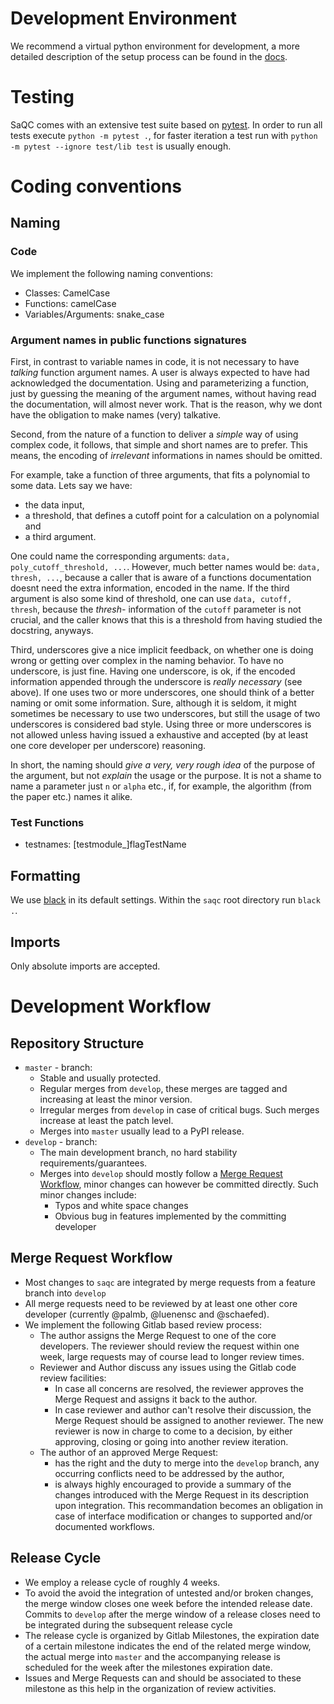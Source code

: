 <!--
SPDX-FileCopyrightText: 2021 Helmholtz-Zentrum für Umweltforschung GmbH - UFZ

SPDX-License-Identifier: GPL-3.0-or-later
-->

# Development Environment
We recommend a virtual python environment for development, a more detailed description of the setup process can be found in the [docs](https://rdm-software.pages.ufz.de/saqc/gettingstarted/InstallationGuide.html#set-up-a-virtual-environment).

# Testing
SaQC comes with an extensive test suite based on [pytest](https://docs.pytest.org/en/latest/).
In order to run all tests execute `python -m pytest .`, for faster iteration a test run with 
`python -m pytest --ignore test/lib test` is usually enough.

# Coding conventions

## Naming

### Code
We implement the following naming conventions:
- Classes: CamelCase
- Functions: camelCase
- Variables/Arguments: snake_case

### Argument names in public functions signatures

First, in contrast to variable names in code, it is not necessary to have *talking* function argument names. 
A user is always expected to have had acknowledged the documentation. Using and parameterizing a function,
just by guessing the meaning of the argument names, without having read the documentation, 
will almost never work. That is the reason, why we dont have the obligation to make names (very) 
talkative.

Second, from the nature of a function to deliver a *simple* way of using complex code, it follows, that simple and short names are to prefer. This means, the encoding of *irrelevant* informations in names should be omitted. 

For example, take a function of three arguments, that fits a polynomial to some data.
Lets say we have:
 - the data input, 
 - a threshold, that defines a cutoff point for a calculation on a polynomial and
 - a third argument. 

One could name the corresponding arguments: `data, poly_cutoff_threshold, ...`. However, much better names would 
be: `data, thresh, ...`, because a caller that is aware of a functions documentation doesnt need the extra information, 
encoded in the name. 
If the third argument is also some kind of threshold, 
one can use `data, cutoff, thresh`, because the *thresh-* information of the `cutoff` 
parameter is not crucial, and the caller knows that this is a threshold from having studied the docstring, anyways.

Third, underscores give a nice implicit feedback, on whether one is doing wrong or getting over complex in the naming behavior. 
To have no underscore, is just fine. Having one underscore, is ok, if the encoded information appended through the underscore is *really necessary* (see above). 
If one uses two or more underscores, one should think of a better naming or omit some information. 
Sure, although it is seldom, it might sometimes be necessary to use two underscores, but still the usage of two underscores is considered bad style.
Using three or more underscores is not allowed unless having issued a exhaustive and accepted (by at least one core developer per underscore) reasoning.


In short, the naming should *give a very, very rough idea* of the purpose of the argument, 
but not *explain* the usage or the purpose. 
It is not a shame to name a parameter just `n` or `alpha` etc., if, for example, the algorithm 
(from the paper etc.) names it alike. 


### Test Functions
- testnames: [testmodule_]flagTestName
 
## Formatting
We use [black](https://black.readthedocs.io/en/stable/) in its default settings.
Within the `saqc` root directory run `black .`.

## Imports
Only absolute imports are accepted.


# Development Workflow
## Repository Structure

- `master` - branch:
  + Stable and usually protected.
  + Regular merges from `develop`, these merges are tagged and increasing at least the minor version.
  + Irregular merges from `develop` in case of critical bugs. Such merges increase at least the patch level.
  + Merges into `master` usually lead to a PyPI release.
- `develop` - branch:
  + The main development branch, no hard stability requirements/guarantees.
  + Merges into `develop` should mostly follow a [Merge Request Workflow](#merge-request-workflow), minor changes can however be committed directly. Such minor changes include:
    * Typos and white space changes
    * Obvious bug in features implemented by the committing developer
    
    
## Merge Request Workflow
- Most changes to `saqc` are integrated by merge requests from a feature branch into `develop`
- All merge requests need to be reviewed by at least one other core developer (currently @palmb, @luenensc and @schaefed).
- We implement the following Gitlab based review process:
  + The author assigns the Merge Request to one of the core developers. The reviewer should review the request within one week,
    large requests may of course lead to longer review times.
  + Reviewer and Author discuss any issues using the Gitlab code review facilities:
    * In case all concerns are resolved, the reviewer approves the Merge Request and assigns it back to the author.
    * In case reviewer and author can't resolve their discussion, the Merge Request should be assigned to another reviewer.
      The new reviewer is now in charge to come to a decision, by either approving, closing or going into another review iteration.
  + The author of an approved Merge Request:
    * has the right and the duty to merge into the `develop` branch, any occurring conflicts need to be addressed by the author,
    * is always highly encouraged to provide a summary of the changes introduced with the Merge Request in its description upon integration. This recommandation becomes an obligation in case of interface modification or changes to supported and/or documented workflows.


## Release Cycle
- We employ a release cycle of roughly 4 weeks.
- To avoid the avoid the integration of untested and/or broken changes, the merge window closes one week before the intended
  release date. Commits to `develop` after the merge window of a release closes need to be integrated during the subsequent release
  cycle
- The release cycle is organized by Gitlab Milestones, the expiration date of a certain milestone indicates the end of the 
  related merge window, the actual merge into `master` and the accompanying release is scheduled for the week after the
  milestones expiration date. 
- Issues and Merge Requests can and should be associated to these milestone as this help in the organization of review activities.
